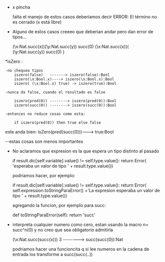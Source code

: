 
* x  pincha

	falta el manejo de estos casos deberiamos decir ERROR: El término no es cerrado (x está libre)
	
	
* Alguno de estos casos creeeo que deberian andar pero dan error de tipos...

	(\x:Nat.succ(x))(\y:Nat.succ(y)) succ(0)
	(\x:Nat.succ(x))( (\y:Nat.succ(y)) succ(0) )


*isZero :

	-no chequea tipos
		iszero(false)   -------> iszero(false):Bool
		iszero(\x:Bool.x)----> iszero(\x:Bool.x):Bool
		iszero( (\x:Bool.x) true) -> iszero(true):Bool
		
	-nunca da false, cuando el resultado es false

		iszero(pred(0)) --------> iszero(pred(0)):Bool  
		iszero(succ(0)) --------> iszero(succ(0)):Bool 

	-entonces no reduce cosas como esta:
		
		if iszero(pred(0)) then true else false


este anda bien:		isZero(pred(succ(0)))---> true:Bool



--estas cosas son menos importantes
	
	
* No aclaramos que expresion es la que espera un tipo distinto al pasado

	if result.dic[self.variable].value() != self.type.value():
						return Error( 'esperaba un valor de tipo ' + result.type.value())    
		

	podriamos hacer, por ejemplo:

	if result.dic[self.variable].value() != self.type.value():
						return Error( self.expression.toStringParaError() +'La expresion esperaba un valor de tipo ' + result.type.value())


	agregando la funcion, por ejemplo para succ:

	def toStringParaError(self):
			return 'succ' 
			
			
			
* interpreta cualquier numero como cero, estan usando la macro n= succ^n(0) y no creo que sea obligatorio admitirla

	(\x:Nat.succ(succ(x))) 3 --------> succ(succ(0)):Nat

  podriamos hacer una funcioncita q si lee numeros en la cadena de entrada
  los transforme a succ(succ(..))

